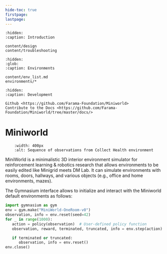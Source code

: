 ```yaml
---
hide-toc: true
firstpage:
lastpage:
---
```


```{toctree}
:hidden:
:caption: Introduction

content/design
content/troubleshooting
```

```{toctree}
:hidden:
:glob:
:caption: Environments

content/env_list.md
environments/*
```


```{toctree}
:hidden:
:caption: Development

Github <https://github.com/Farama-Foundation/Miniworld>
Contribute to the Docs <https://github.com/Farama-Foundation/Miniworld/tree/master/docs/>

```

# Miniworld


```{figure} _static/img/miniworld_homepage.gif
    :width: 400px
    :alt: Sequence of observations from Collect Health environment
```

MiniWorld is a minimalistic 3D interior environment simulator for reinforcement learning & robotics research that allows environments to be easily edited like Minigrid meets DM Lab. It can simulate environments with rooms, doors, hallways, and various objects (e.g., office and home environments, mazes).

The Gymnasium interface allows to initialize and interact with the Miniworld default environments as follows:

```python
import gymnasium as gym
env = gym.make("MiniWorld-OneRoom-v0")
observation, info = env.reset(seed=42)
for _ in range(1000):
   action = policy(observation)  # User-defined policy function
   observation, reward, terminated, truncated, info = env.step(action)

   if terminated or truncated:
      observation, info = env.reset()
env.close()
```
